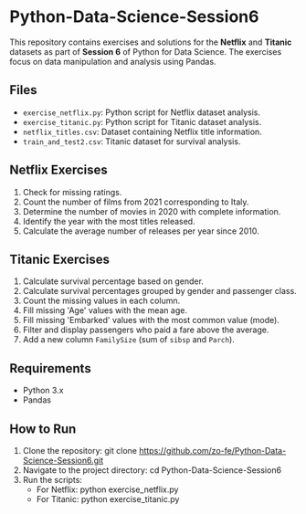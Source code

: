 # Python-Data-Science-Session6

This repository contains exercises and solutions for the **Netflix** and **Titanic** datasets as part of **Session 6** of Python for Data Science. The exercises focus on data manipulation and analysis using Pandas.

## Files
- `exercise_netflix.py`: Python script for Netflix dataset analysis.
- `exercise_titanic.py`: Python script for Titanic dataset analysis.
- `netflix_titles.csv`: Dataset containing Netflix title information.
- `train_and_test2.csv`: Titanic dataset for survival analysis.

## Netflix Exercises
1. Check for missing ratings.
2. Count the number of films from 2021 corresponding to Italy.
3. Determine the number of movies in 2020 with complete information.
4. Identify the year with the most titles released.
5. Calculate the average number of releases per year since 2010.

## Titanic Exercises
1. Calculate survival percentage based on gender.
2. Calculate survival percentages grouped by gender and passenger class.
3. Count the missing values in each column.
4. Fill missing 'Age' values with the mean age.
5. Fill missing 'Embarked' values with the most common value (mode).
6. Filter and display passengers who paid a fare above the average.
7. Add a new column `FamilySize` (sum of `sibsp` and `Parch`).

## Requirements
- Python 3.x
- Pandas

## How to Run
1. Clone the repository:
   git clone https://github.com/zo-fe/Python-Data-Science-Session6.git
2. Navigate to the project directory:
   cd Python-Data-Science-Session6
3. Run the scripts:
   - For Netflix:
     python exercise_netflix.py
   - For Titanic:
     python exercise_titanic.py
